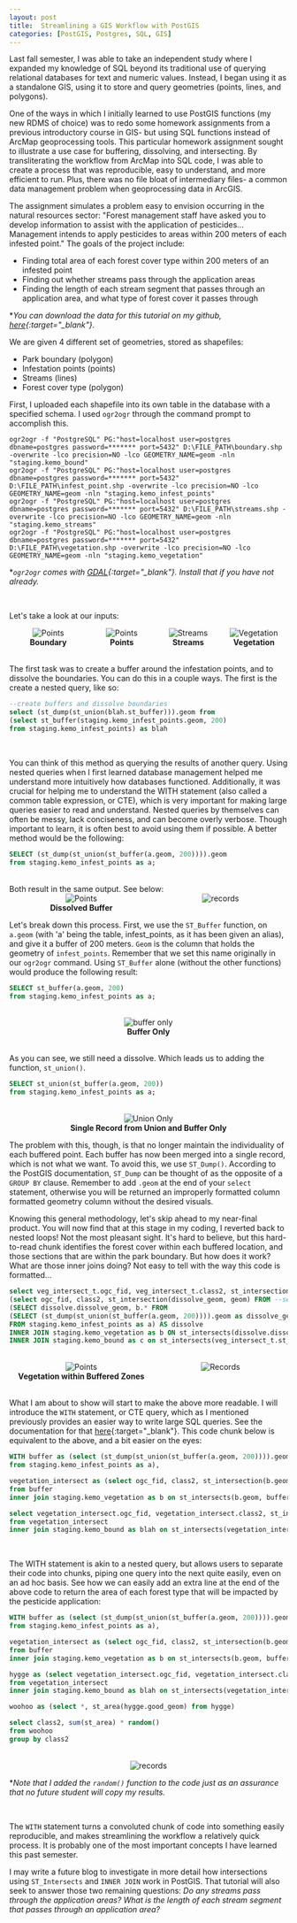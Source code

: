 ```yaml
---
layout: post
title:  Streamlining a GIS Workflow with PostGIS
categories: [PostGIS, Postgres, SQL, GIS]
---
```


Last fall semester, I was able to take an independent study where I expanded my knowledge of SQL beyond its traditional use of querying relational databases for text and numeric values. Instead, I began using it as a standalone GIS, using it to store and query geometries (points, lines, and polygons).

One of the ways in which I initially learned to use PostGIS functions (my new RDMS of choice) was to redo some homework assignments from a previous introductory course in GIS- but using SQL functions instead of ArcMap geoprocessing tools. This particular homework assignment sought to illustrate a use case for buffering, dissolving, and intersecting. By transliterating the workflow from ArcMap into SQL code, I was able to create a process that was reproducible, easy to understand, and more efficient to run. Plus, there was no file bloat of intermediary files- a common data management problem  when geoprocessing data in ArcGIS.

The assignment simulates a problem easy to envision occurring in the natural resources sector: "Forest management staff have asked you to develop information to assist with the application of pesticides... Management intends to apply pesticides to areas within 200 meters of each infested point." The goals of the project include:
- Finding total area of each forest cover type within 200 meters of an infested point
- Finding out whether streams pass through the application areas
- Finding the length of each stream segment that passes through an application area, and what type of forest cover it passes through

**You can download the data for this tutorial on my github, [here](https://github.com/FreyGeospatial/freygeospatial.github.io/tree/master/_data){:target="_blank"}.*

We are given 4 different set of geometries, stored as shapefiles:
- Park boundary (polygon)
- Infestation points (points)
- Streams (lines)
- Forest cover type (polygon)

First, I uploaded each shapefile into its own table in the database with a specified schema. I used `ogr2ogr` through the command prompt to accomplish this.
```shell
ogr2ogr -f "PostgreSQL" PG:"host=localhost user=postgres dbname=postgres password=******* port=5432" D:\FILE_PATH\boundary.shp -overwrite -lco precision=NO -lco GEOMETRY_NAME=geom -nln "staging.kemo_bound"
ogr2ogr -f "PostgreSQL" PG:"host=localhost user=postgres dbname=postgres password=******* port=5432" D:\FILE_PATH\infest_point.shp -overwrite -lco precision=NO -lco GEOMETRY_NAME=geom -nln "staging.kemo_infest_points"
ogr2ogr -f "PostgreSQL" PG:"host=localhost user=postgres dbname=postgres password=******* port=5432" D:\FILE_PATH\streams.shp -overwrite -lco precision=NO -lco GEOMETRY_NAME=geom -nln "staging.kemo_streams"
ogr2ogr -f "PostgreSQL" PG:"host=localhost user=postgres dbname=postgres password=******* port=5432" D:\FILE_PATH\vegetation.shp -overwrite -lco precision=NO -lco GEOMETRY_NAME=geom -nln "staging.kemo_vegetation"
```
**`ogr2ogr` comes with [GDAL](https://gdal.org/){:target="_blank"}. Install that if you have not already.*

<br>

Let's take a look at our inputs:
<div style="display: flex;">
    <div style="flex: 30%; text-align: center;">
        <img src="/images/boundary.PNG" alt="Points">
        <div style="font-weight: bold;">Boundary</div>
    </div>
    <div style="flex: 26.5%; text-align: center;">
        <img src="/images/points.PNG" alt="Points">
        <div style="font-weight: bold;">Points</div>
    </div>
    <div style="flex: 24.5%; text-align: center;">
        <img src="/images/streams.PNG" alt="Streams">
        <div style="font-weight: bold;">Streams</div>
    </div>
    <div style="flex: 26%; text-align: center;">
        <img src="/images/vegetation.PNG" alt="Vegetation">
        <div style="font-weight: bold;">Vegetation</div>
    </div>
</div>

<br>

The first task was to create a buffer around the infestation points, and to dissolve the boundaries. You can do this in a couple ways. The first is the create a nested query, like so:

```sql
--create buffers and dissolve boundaries
select (st_dump(st_union(blah.st_buffer))).geom from
(select st_buffer(staging.kemo_infest_points.geom, 200)
from staging.kemo_infest_points) as blah
```

<br>

You can think of this method as querying the results of another query. Using nested queries when I first learned database management helped me understand more intuitively how databases functioned. Additionally, it was crucial for helping me to understand the WITH statement (also called a common table expression, or CTE), which is very important for making large queries easier to read and understand. Nested queries by themselves can often be messy, lack conciseness, and can become overly verbose. Though important to learn, it is often best to avoid using them if possible. A better method would be the following:

```sql
SELECT (st_dump(st_union(st_buffer(a.geom, 200)))).geom 
from staging.kemo_infest_points as a;
```
<br>
Both result in the same output. See below:

<br>

<div style="display: flex;">
    <div style="flex: 30%; text-align: center;">
        <img src="/images/buffer_dissolve.PNG " alt="Points">
        <div style="font-weight: bold;">Dissolved Buffer</div>
    </div>
    <div style="flex: 26.5%; text-align: center;">
        <img src="/images/records.PNG" alt="records">
    </div>
</div>

Let's break down this process. First, we use the `ST_Buffer` function, on `a.geom` (with 'a' being the table, infest_points, as it has been given an alias), and give it a buffer of 200 meters. `Geom` is the column that holds the geometry of `infest_points`. Remember that we set this name originally in our `ogr2ogr` command. Using `ST_Buffer` alone (without the other functions) would produce the following result:

```sql
SELECT st_buffer(a.geom, 200)
from staging.kemo_infest_points as a;
```
<br>

<div style="display: flex;">
    <div style="flex: 30%; text-align: center;">
        <img src="/images/buffer_only.PNG " alt="buffer only">
        <div style="font-weight: bold;">Buffer Only</div>
    </div>
</div>

<br>

As you can see, we still need a dissolve. Which leads us to adding the function, `st_union()`.

```sql
SELECT st_union(st_buffer(a.geom, 200))
from staging.kemo_infest_points as a;
```
<br>

<div style="display: flex;">
    <div style="flex: 30%; text-align: center;">
        <img src="/images/union_alone.PNG " alt="Union Only">
        <div style="font-weight: bold;">Single Record from Union and Buffer Only</div>
    </div>
</div>

The problem with this, though, is that no longer maintain the individuality of each buffered point. Each buffer has now been merged into a single record, which is not what we want. To avoid this, we use `ST_Dump()`. According to the PostGIS documentation, `ST_Dump` can be thought of as the opposite of a `GROUP BY` clause. Remember to add `.geom` at the end of your `select` statement, otherwise you will be returned an improperly formatted column formatted geometry column without the desired visuals.

Knowing this general methodology, let's skip ahead to my near-final product. You will now find that at this stage in my coding, I reverted back to nested loops! Not the most pleasant sight. It's hard to believe, but this hard-to-read chunk identifies the forest cover within each buffered location, and those sections that are within the park boundary. But how does it work? What are those inner joins doing? Not easy to tell with the way this code is formatted...

```sql
select veg_intersect_t.ogc_fid, veg_intersect_t.class2, st_intersection(st_intersection, geom) from
(select ogc_fid, class2, st_intersection(dissolve_geom, geom) FROM --select FID, vegetation class, and only geometry that is within buffer zone
(SELECT dissolve.dissolve_geom, b.* FROM
(SELECT (st_dump(st_union(st_buffer(a.geom, 200)))).geom as dissolve_geom --buffer and dissolve points
FROM staging.kemo_infest_points as a) AS dissolve
INNER JOIN staging.kemo_vegetation as b ON st_intersects(dissolve.dissolve_geom, b.geom)) as joined) as veg_intersect_t
INNER JOIN staging.kemo_bound as c on st_intersects(veg_intersect_t.st_intersection, c.geom)
```
<br>

<div style="display: flex;">
    <div style="flex: 30%; text-align: center;">
        <img src="/images/veg_in_buffer.PNG" alt="Points">
        <div style="font-weight: bold;">Vegetation within Buffered Zones</div>
    </div>
    <div style="flex: 26.5%; text-align: center;">
        <img src="/images/veg_in_buffer_records.PNG" alt="Records">
    </div>
</div>

<br>

What I am about to show will start to make the above more readable. I will introduce the `WITH` statement, or CTE query, which as I mentioned previously provides an easier way to write large SQL queries. See the documentation for that [here](https://www.postgresql.org/docs/9.1/queries-with.html){:target="_blank"}. This code chunk below is equivalent to the above, and a bit easier on the eyes:

```sql
WITH buffer as (select (st_dump(st_union(st_buffer(a.geom, 200)))).geom
from staging.kemo_infest_points as a),

vegetation_intersect as (select ogc_fid, class2, st_intersection(b.geom, buffer.geom) 
from buffer
inner join staging.kemo_vegetation as b on st_intersects(b.geom, buffer.geom))

select vegetation_intersect.ogc_fid, vegetation_intersect.class2, st_intersection(vegetation_intersect.st_intersection, blah.geom) as good_geom
from vegetation_intersect
inner join staging.kemo_bound as blah on st_intersects(vegetation_intersect.st_intersection, blah.geom)
```

<br>

The WITH statement is akin to a nested query, but allows users to separate their code into chunks, piping one query into the next quite easily, even on an ad hoc basis. See how we can easily add an extra line at the end of the above code to return the area of each forest type that will be impacted by the pesticide application:

```sql
WITH buffer as (select (st_dump(st_union(st_buffer(a.geom, 200)))).geom
from staging.kemo_infest_points as a),

vegetation_intersect as (select ogc_fid, class2, st_intersection(b.geom, buffer.geom) 
from buffer
inner join staging.kemo_vegetation as b on st_intersects(b.geom, buffer.geom)),

hygge as (select vegetation_intersect.ogc_fid, vegetation_intersect.class2, st_intersection(vegetation_intersect.st_intersection, blah.geom) as good_geom
from vegetation_intersect
inner join staging.kemo_bound as blah on st_intersects(vegetation_intersect.st_intersection, blah.geom)),

woohoo as (select *, st_area(hygge.good_geom) from hygge)

select class2, sum(st_area) * random()
from woohoo
group by class2
```

<br>

<div style="display: flex;">
    <div style="flex: 30%; text-align: center;">
        <img src="/images/random.PNG " alt="records">
    </div>
</div>

**Note that I added the `random()` function to the code just as an assurance that no future student will copy my results.*

<br>

The `WITH` statement turns a convoluted chunk of code into something easily reproducible, and makes streamlining the workflow a relatively quick process. It is probably one of the most important concepts I have learned this past semester.

I may write a future blog to investigate in more detail how intersections using `ST_Intersects` and `INNER JOIN` work in PostGIS. That tutorial will also seek to answer those two remaining questions: *Do any streams pass through the application areas? What is the length of each stream segment that passes through an application area?*